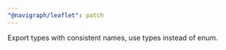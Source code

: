 ```yaml
---
"@navigraph/leaflet": patch
---
```


Export types with consistent names, use types instead of enum.
